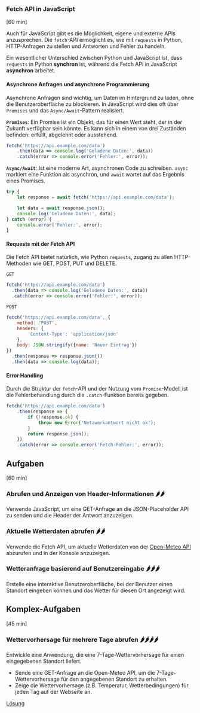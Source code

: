 ### Fetch API in JavaScript
[60 min]

Auch für JavaScript gibt es die Möglichkeit, eigene und externe APIs anzusprechen. Die `fetch`-API ermöglicht es, wie mit `requests` in Python, HTTP-Anfragen zu stellen und Antworten und Fehler zu handeln.

Ein wesentlicher Unterschied zwischen Python und JavaScript ist, dass `requests` in Python **synchron** ist, während die Fetch API in JavaScript **asynchron** arbeitet.

#### Asynchrone Anfragen und asynchrone Programmierung
Asynchrone Anfragen sind wichtig, um Daten im Hintergrund zu laden, ohne die Benutzeroberfläche zu blockieren. In JavaScript wird dies oft über `Promises` und das `Async/Await`-Pattern realisiert.

**`Promises`**: Ein Promise ist ein Objekt, das für einen Wert steht, der in der Zukunft verfügbar sein könnte. Es kann sich in einem von drei Zuständen befinden: erfüllt, abgelehnt oder ausstehend.

```javascript
fetch('https://api.example.com/data')
    .then(data => console.log('Geladene Daten:', data))
    .catch(error => console.error('Fehler:', error));
```

**`Async/Await`**: Ist eine moderne Art, asynchronen Code zu schreiben. `async` markiert eine Funktion als asynchron, und `await` wartet auf das Ergebnis eines Promises.

```javascript
try {
    let response = await fetch('https://api.example.com/data');

    let data = await response.json();
    console.log('Geladene Daten:', data);
} catch (error) {
    console.error('Fehler:', error);
}
```

#### Requests mit der Fetch API
Die Fetch API bietet natürlich, wie Python `requests`, zugang zu allen HTTP-Methoden wie GET, POST, PUT und DELETE.

`GET`
```javascript
fetch('https://api.example.com/data')
  .then(data => console.log('Geladene Daten:', data))
  .catch(error => console.error('Fehler:', error));
```

`POST`
```javascript
fetch('https://api.example.com/data', {
    method: 'POST',
    headers: {
        'Content-Type': 'application/json'
    },
    body: JSON.stringify({name: 'Neuer Eintrag'})
})
  .then(response => response.json())
  .then(data => console.log(data));
```

#### Error Handling
Durch die Struktur der `fetch`-API und der Nutzung vom `Promise`-Modell ist die Fehlerbehandlung durch die `.catch`-Funktion bereits gegeben.

```javascript
fetch('https://api.example.com/data')
    .then(response => {
        if (!response.ok) {
            throw new Error('Netzwerkantwort nicht ok');
        }
        return response.json();
    })
    .catch(error => console.error('Fetch-Fehler:', error));
```


## Aufgaben
[60 min]

### Abrufen und Anzeigen von Header-Informationen 🌶️🌶️
Verwende JavaScript, um eine GET-Anfrage an die JSON-Placeholder API zu senden und die Header der Antwort anzuzeigen.

### Aktuelle Wetterdaten abrufen 🌶️🌶️
Verwende die Fetch API, um aktuelle Wetterdaten von der [Open-Meteo API](https://open-meteo.com/) abzurufen und in der Konsole anzuzeigen.

### Wetteranfrage basierend auf Benutzereingabe 🌶️🌶️🌶️
Erstelle eine interaktive Benutzeroberfläche, bei der Benutzer einen Standort eingeben können und das Wetter für diesen Ort angezeigt wird.

## Komplex-Aufgaben
[45 min]

### Wettervorhersage für mehrere Tage abrufen 🌶️🌶️🌶️🌶️
Entwickle eine Anwendung, die eine 7-Tage-Wettervorhersage für einen eingegebenen Standort liefert.

- Sende eine GET-Anfrage an die Open-Meteo API, um die 7-Tage-Wettervorhersage für den angegebenen Standort zu erhalten.
- Zeige die Wettervorhersage (z.B. Temperatur, Wetterbedingungen) für jeden Tag auf der Webseite an.

[Lösung](./solutions.md)


